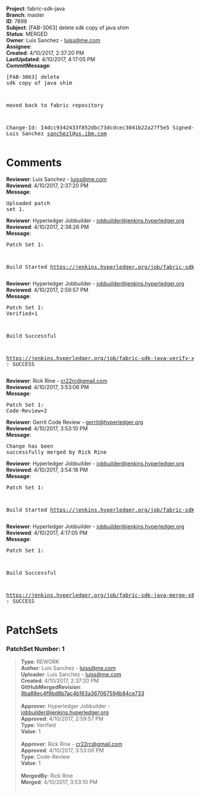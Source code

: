 <strong>Project</strong>: fabric-sdk-java<br><strong>Branch</strong>: master<br><strong>ID</strong>: 7899<br><strong>Subject</strong>: [FAB-3063] delete sdk copy of java shim<br><strong>Status</strong>: MERGED<br><strong>Owner</strong>: Luis Sanchez - luiss@me.com<br><strong>Assignee</strong>:<br><strong>Created</strong>: 4/10/2017, 2:37:20 PM<br><strong>LastUpdated</strong>: 4/10/2017, 4:17:05 PM<br><strong>CommitMessage</strong>:<br><pre>[FAB-3063] delete sdk copy of java shim

moved back to fabric repository

Change-Id: I4dcc9342433f852dbc73dcdcec3041b22a27f5e5
Signed-off-by: Luis Sanchez <sanchezl@us.ibm.com>
</pre><h1>Comments</h1><strong>Reviewer</strong>: Luis Sanchez - luiss@me.com<br><strong>Reviewed</strong>: 4/10/2017, 2:37:20 PM<br><strong>Message</strong>: <pre>Uploaded patch set 1.</pre><strong>Reviewer</strong>: Hyperledger Jobbuilder - jobbuilder@jenkins.hyperledger.org<br><strong>Reviewed</strong>: 4/10/2017, 2:38:26 PM<br><strong>Message</strong>: <pre>Patch Set 1:

Build Started https://jenkins.hyperledger.org/job/fabric-sdk-java-verify-x86_64/483/</pre><strong>Reviewer</strong>: Hyperledger Jobbuilder - jobbuilder@jenkins.hyperledger.org<br><strong>Reviewed</strong>: 4/10/2017, 2:59:57 PM<br><strong>Message</strong>: <pre>Patch Set 1: Verified+1

Build Successful 

https://jenkins.hyperledger.org/job/fabric-sdk-java-verify-x86_64/483/ : SUCCESS</pre><strong>Reviewer</strong>: Rick Rine - cr22rc@gmail.com<br><strong>Reviewed</strong>: 4/10/2017, 3:53:06 PM<br><strong>Message</strong>: <pre>Patch Set 1: Code-Review+2</pre><strong>Reviewer</strong>: Gerrit Code Review - gerrit@hyperledger.org<br><strong>Reviewed</strong>: 4/10/2017, 3:53:10 PM<br><strong>Message</strong>: <pre>Change has been successfully merged by Rick Rine</pre><strong>Reviewer</strong>: Hyperledger Jobbuilder - jobbuilder@jenkins.hyperledger.org<br><strong>Reviewed</strong>: 4/10/2017, 3:54:18 PM<br><strong>Message</strong>: <pre>Patch Set 1:

Build Started https://jenkins.hyperledger.org/job/fabric-sdk-java-merge-x86_64/60/</pre><strong>Reviewer</strong>: Hyperledger Jobbuilder - jobbuilder@jenkins.hyperledger.org<br><strong>Reviewed</strong>: 4/10/2017, 4:17:05 PM<br><strong>Message</strong>: <pre>Patch Set 1:

Build Successful 

https://jenkins.hyperledger.org/job/fabric-sdk-java-merge-x86_64/60/ : SUCCESS</pre><h1>PatchSets</h1><h3>PatchSet Number: 1</h3><blockquote><strong>Type</strong>: REWORK<br><strong>Author</strong>: Luis Sanchez - luiss@me.com<br><strong>Uploader</strong>: Luis Sanchez - luiss@me.com<br><strong>Created</strong>: 4/10/2017, 2:37:20 PM<br><strong>GitHubMergedRevision</strong>: [9ba88ec4f9bd8b7ac4b163a367067594b84ce733](https://github.com/hyperledger/fabric-sdk-java/commit/9ba88ec4f9bd8b7ac4b163a367067594b84ce733)<br><br><strong>Approver</strong>: Hyperledger Jobbuilder - jobbuilder@jenkins.hyperledger.org<br><strong>Approved</strong>: 4/10/2017, 2:59:57 PM<br><strong>Type</strong>: Verified<br><strong>Value</strong>: 1<br><br><strong>Approver</strong>: Rick Rine - cr22rc@gmail.com<br><strong>Approved</strong>: 4/10/2017, 3:53:06 PM<br><strong>Type</strong>: Code-Review<br><strong>Value</strong>: 1<br><br><strong>MergedBy</strong>: Rick Rine<br><strong>Merged</strong>: 4/10/2017, 3:53:10 PM<br><br></blockquote>